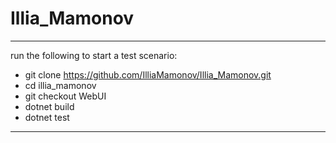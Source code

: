 # Illia_Mamonov 


---

run the following to start a test scenario:

* git clone https://github.com/IlliaMamonov/Illia_Mamonov.git
* cd illia_mamonov
* git checkout WebUI
* dotnet build
* dotnet test

---
